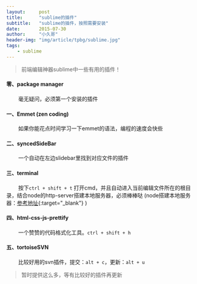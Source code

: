 ```yaml
---
layout:     post
title:      "sublime的插件"
subtitle:   "sublime的插件，按照需要安装"
date:       2015-07-30
author:     "小久哥"
header-img: "img/article/tpbg/sublime.jpg"
tags:
    - sublime
---
```


>前端编辑神器sublime中一些有用的插件！

#### 零、package manager
&nbsp;&nbsp;&nbsp;&nbsp;&nbsp;&nbsp;&nbsp;&nbsp;毫无疑问，必须第一个安装的插件

#### 一、Emmet (zen coding) 
&nbsp;&nbsp;&nbsp;&nbsp;&nbsp;&nbsp;&nbsp;&nbsp;如果你能花点时间学习一下emmet的语法，编程的速度会快些

#### 二、syncedSideBar 
&nbsp;&nbsp;&nbsp;&nbsp;&nbsp;&nbsp;&nbsp;&nbsp;一个自动在左边slidebar里找到对应文件的插件

#### 三、terminal
&nbsp;&nbsp;&nbsp;&nbsp;&nbsp;&nbsp;&nbsp;&nbsp;按下`ctrl + shift + t` 打开cmd，并且自动进入当前编辑文件所在的根目录，结合node的http-server搭建本地服务器，必须棒棒哒 (node搭建本地服务器：[参考地址](http://skybjf.github.io/2015/04/07/node-http-server/){:target="_blank"} )

#### 四、html-css-js-prettify
&nbsp;&nbsp;&nbsp;&nbsp;&nbsp;&nbsp;&nbsp;&nbsp;一个赞赞的代码格式化工具。`ctrl + shift + h`

#### 五、tortoiseSVN
&nbsp;&nbsp;&nbsp;&nbsp;&nbsp;&nbsp;&nbsp;&nbsp;比较好用的svn插件，提交：`alt + c`，更新：`alt + u`


>暂时提供这么多，等有比较好的插件再更新